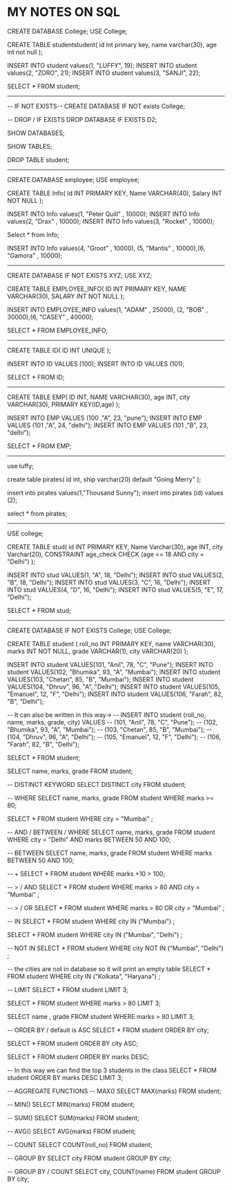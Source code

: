 # MY NOTES ON SQL

CREATE DATABASE College;
USE College;

CREATE TABLE studentstudent(
 id int primary key,
 name varchar(30),
 age int not null
);

INSERT INTO student values(1, "LUFFY", 19);
INSERT INTO student values(2, "ZORO", 21);
INSERT INTO student values(3, "SANJI", 22);

SELECT * FROM student;

-- --------------------------------------------------------------

-- IF NOT EXISTS--
CREATE DATABASE IF NOT exists College;

-- DROP / IF EXISTS
DROP DATABASE IF EXISTS D2;

SHOW DATABASES;

SHOW TABLES;

DROP TABLE student;

-- --------------------------------------------------------

CREATE DATABASE employee;
USE employee;

CREATE TABLE Info(
 Id INT PRIMARY KEY,
 Name VARCHAR(40),
 Salary INT NOT NULL
);

INSERT INTO Info values(1, "Peter Quill" , 10000);
INSERT INTO Info values(2, "Drax" , 10000);
INSERT INTO Info values(3, "Rocket" , 10000);

Select * from Info;

INSERT INTO Info values(4, "Groot" , 10000),
(5, "Mantis" , 10000),(6, "Gamora" , 10000);

-- -----------------------------------------------------

CREATE DATABASE IF NOT EXISTS XYZ;
USE XYZ;

CREATE TABLE EMPLOYEE_INFO(
 ID INT PRIMARY KEY,
 NAME VARCHAR(30),
 SALARY INT NOT NULL
);

INSERT INTO EMPLOYEE_INFO values(1, "ADAM" , 25000),
(2, "BOB" , 30000),(6, "CASEY" , 40000);

SELECT * FROM  EMPLOYEE_INFO;

-- ------------------------------------------------------

CREATE TABLE ID(
 ID INT UNIQUE
);

INSERT INTO ID VALUES (100);
INSERT INTO ID VALUES (101);

SELECT * FROM ID;

-- ------------------------------------------------------

CREATE TABLE EMP(
 ID INT,
 NAME VARCHAR(30),
 age INT,
 city VARCHAR(30),
 PRIMARY KEY(ID,age)
);

INSERT INTO EMP VALUES (100 ,"A", 23, "pune");
INSERT INTO EMP VALUES (101 ,"A", 24, "delhi");
INSERT INTO EMP VALUES (101 ,"B", 23, "delhi");

SELECT * FROM EMP;

-- ---------------------------------------------------

use luffy;

create table pirates(
  id int,
  ship varchar(20) default "Going Merry"
);

insert into pirates values(1,"Thousand Sunny"); 
insert into pirates (id) values (2); 

select * from pirates;

-- ---------------------------------------------------

USE college;

CREATE TABLE stud(
id INT PRIMARY KEY,
 Name Varchar(30),
 age INT,
 city Varchar(20),
 CONSTRAINT age_check CHECK (age <= 18  AND city = "Delhi")
);

INSERT INTO stud VALUES(1, "A", 18, "Delhi");
INSERT INTO stud VALUES(2, "B", 18, "Delhi");
INSERT INTO stud VALUES(3, "C", 16, "Delhi");
INSERT INTO stud VALUES(4, "D", 16, "Delhi");
INSERT INTO stud VALUES(5, "E", 17, "Delhi");

SELECT * FROM stud;

-- ------------------------------------------------------------

CREATE DATABASE IF NOT EXISTS College;
USE College;

CREATE TABLE student (
 roll_no INT PRIMARY KEY,
 name VARCHAR(30),
 marks INT NOT NULL,
 grade VARCHAR(1),
 city VARCHAR(20)
 );
 
 INSERT INTO student VALUES(101, "Anil", 78, "C", "Pune");
 INSERT INTO student VALUES(102, "Bhumika", 93, "A", "Mumbai");
 INSERT INTO student VALUES(103, "Chetan", 85, "B", "Mumbai");
 INSERT INTO student VALUES(104, "Dhruv", 96, "A", "Delhi");
 INSERT INTO student VALUES(105, "Emanuel", 12, "F", "Delhi");
 INSERT INTO student VALUES(106, "Farah", 82, "B", "Delhi");
 
-- It can also be written in this way->
--  INSERT INTO student (roll_no, name, marks, grade, city)  VALUES 
--  (101, "Anil", 78, "C", "Pune");
--  (102, "Bhumika", 93, "A", "Mumbai");
--  (103, "Chetan", 85, "B", "Mumbai");
--  (104, "Dhruv", 96, "A", "Delhi");
--  (105, "Emanuel", 12, "F", "Delhi");
--  (106, "Farah", 82, "B", "Delhi");

SELECT * FROM student;

SELECT name, marks, grade FROM student;

-- DISTINCT KEYWORD
SELECT DISTINCT city FROM student;

-- WHERE
SELECT name, marks, grade FROM student WHERE marks >= 80;

SELECT * 
FROM student 
WHERE city = "Mumbai" ;

-- AND / BETWEEN / WHERE
SELECT name, marks, grade FROM student WHERE city = "Delhi" AND  marks BETWEEN 50 AND 100;

-- BETWEEN 
SELECT name, marks, grade FROM student WHERE marks BETWEEN 50 AND 100;

-- +
SELECT * FROM student WHERE marks +10 > 100;  

-- > / AND
SELECT * FROM student WHERE marks > 80 AND city = "Mumbai" ;

-- > / OR
SELECT * FROM student WHERE marks > 80 OR city = "Mumbai" ;

-- IN 
SELECT * FROM student WHERE city IN ("Mumbai") ;

SELECT * FROM student WHERE city IN ("Mumbai", "Delhi") ;

-- NOT IN 
SELECT * FROM student WHERE city NOT IN ("Mumbai", "Delhi") ;

-- the cities are not in database so it will print an empty table
SELECT * FROM student WHERE city IN ("Kolkata", "Haryana") ;

-- LIMIT
SELECT * FROM student LIMIT 3;

SELECT * FROM student WHERE marks > 80 LIMIT 3;

SELECT name , grade FROM student WHERE marks > 80 LIMIT 3;

-- ORDER BY / default is ASC
SELECT * FROM student ORDER BY city; 

SELECT * FROM student ORDER BY city ASC;

SELECT * FROM student ORDER BY marks DESC;

-- In this way we can find the top 3 students in the class
SELECT * FROM student ORDER BY marks DESC LIMIT 3;

-- AGGREGATE FUNCTIONS
-- MAX()
SELECT MAX(marks) FROM student;

-- MIN()
SELECT MIN(marks) FROM student;

-- SUM()
SELECT SUM(marks) FROM student;

-- AVG()
SELECT AVG(marks) FROM student;

-- COUNT
SELECT COUNT(roll_no) FROM student;

-- GROUP BY
SELECT city FROM student GROUP BY city; 

-- GROUP BY / COUNT
SELECT city, COUNT(name) FROM student GROUP BY city; 






